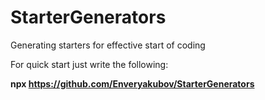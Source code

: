 # StarterGenerators
Generating starters for effective start of coding

For quick start just write the following:

<b> npx https://github.com/Enveryakubov/StarterGenerators </b>
